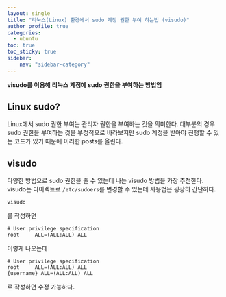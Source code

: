 ```yaml
---
layout: single
title: "리눅스(Linux) 환경에서 sudo 계정 권한 부여 하는법 (visudo)"
author_profile: true
categories:
  - ubuntu
toc: true
toc_sticky: true
sidebar:
    nav: "sidebar-category"
---
```


**visudo를 이용해 리눅스 계정에 sudo 권한을 부여하는 방법임**

## Linux sudo?
Linux에서 sudo 권한 부여는 관리자 권한을 부여하는 것을 의미한다. 대부분의 경우 sudo 권한을 부여하는 것을 부정적으로 바라보지만 sudo 계정을 받아야 진행할 수 있는 코드가 있기 때문에 이러한 posts를 올린다.

## visudo
다양한 방법으로 sudo 권한을 줄 수 있는데 나는 visudo 방법을 가장 추천한다. visudo는 다이렉트로 `/etc/sudoers`를 변경할 수 있는데 사용법은 굉장히 간단하다.
```
visudo
```
를 작성하면
```
# User privilege specification
root     ALL=(ALL:ALL) ALL
```
이렇게 나오는데
```
# User privilege specification
root     ALL=(ALL:ALL) ALL
{username} ALL=(ALL:ALL) ALL
```
로 작성하면 수정 가능하다.